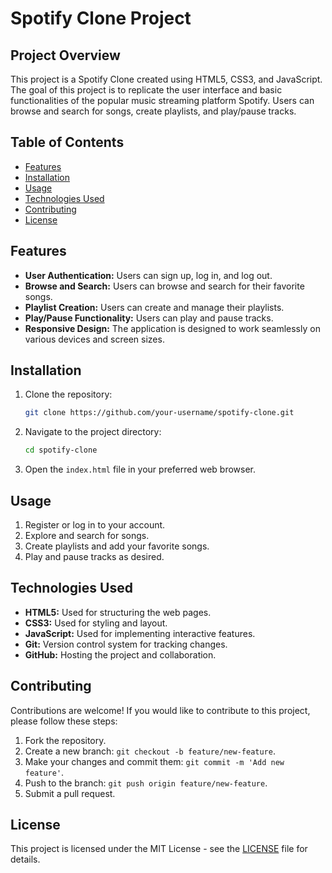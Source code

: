# Spotify Clone Project

## Project Overview

This project is a Spotify Clone created using HTML5, CSS3, and JavaScript. The goal of this project is to replicate the user interface and basic functionalities of the popular music streaming platform Spotify. Users can browse and search for songs, create playlists, and play/pause tracks.

## Table of Contents

- [Features](#features)
- [Installation](#installation)
- [Usage](#usage)
- [Technologies Used](#technologies-used)
- [Contributing](#contributing)
- [License](#license)

## Features

- **User Authentication:** Users can sign up, log in, and log out.
- **Browse and Search:** Users can browse and search for their favorite songs.
- **Playlist Creation:** Users can create and manage their playlists.
- **Play/Pause Functionality:** Users can play and pause tracks.
- **Responsive Design:** The application is designed to work seamlessly on various devices and screen sizes.

## Installation

1. Clone the repository:

   ```bash
   git clone https://github.com/your-username/spotify-clone.git
   ```

2. Navigate to the project directory:

   ```bash
   cd spotify-clone
   ```

3. Open the `index.html` file in your preferred web browser.

## Usage

1. Register or log in to your account.
2. Explore and search for songs.
3. Create playlists and add your favorite songs.
4. Play and pause tracks as desired.

## Technologies Used

- **HTML5:** Used for structuring the web pages.
- **CSS3:** Used for styling and layout.
- **JavaScript:** Used for implementing interactive features.
- **Git:** Version control system for tracking changes.
- **GitHub:** Hosting the project and collaboration.

## Contributing

Contributions are welcome! If you would like to contribute to this project, please follow these steps:

1. Fork the repository.
2. Create a new branch: `git checkout -b feature/new-feature`.
3. Make your changes and commit them: `git commit -m 'Add new feature'`.
4. Push to the branch: `git push origin feature/new-feature`.
5. Submit a pull request.

## License

This project is licensed under the MIT License - see the [LICENSE](LICENSE) file for details.
